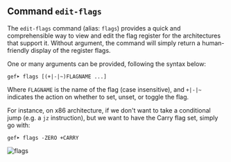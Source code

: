 ## Command `edit-flags`

The `edit-flags` command (alias: `flags`) provides a quick and comprehensible way to view and edit
the flag register for the architectures that support it. Without argument, the command will simply
return a human-friendly display of the register flags.

One or many arguments can be provided, following the syntax below:

```
gef➤ flags [(+|-|~)FLAGNAME ...]
```

Where `FLAGNAME` is the name of the flag (case insensitive), and `+|-|~` indicates the action on
whether to set, unset, or toggle the flag.

For instance, on x86 architecture, if we don't want to take a conditional jump (e.g. a `jz`
instruction), but we want to have the Carry flag set, simply go with:

```
gef➤ flags -ZERO +CARRY
```

![flags](https://i.imgur.com/ro7iC5m.png)
